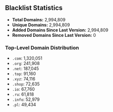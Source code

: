 ## Blacklist Statistics

- **Total Domains:** 2,994,809
- **Unique Domains:** 2,994,809
- **Added Domains Since Last Version:** 2,994,809
- **Removed Domains Since Last Version:** 0

### Top-Level Domain Distribution

-  `.com`: 1,320,051
-  `.org`: 241,908
-  `.net`: 187,045
-  `.top`: 91,160
-  `.xyz`: 74,116
-  `.shop`: 72,635
-  `.io`: 67,760
-  `.ru`: 61,818
-  `.info`: 52,979
-  `.pl`: 49,434
